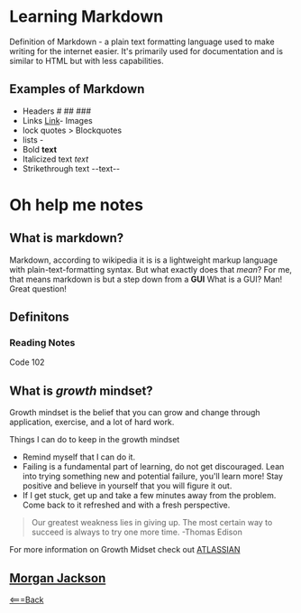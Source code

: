 # Learning Markdown
Definition of Markdown - a plain text formatting language used to make writing for the internet easier. It's primarily used for documentation and is similar to HTML but with less capabilities.

## Examples of Markdown
- Headers # ## ###
- Links [Link](http://a.com)- Images
- lock quotes > Blockquotes
- lists -
- Bold **text**
- Italicized text *text*
- Strikethrough text --text--

# Oh help me notes
## What is markdown?
Markdown, according to wikipedia it is is a lightweight markup language with plain-text-formatting syntax.
But what exactly does that *mean*? For me, that means markdown is but a step down from a **GUI** What is a GUI? Man! Great question!

## Definitons 
###


### Reading Notes
Code 102

## What is *growth* mindset?

Growth mindset is the belief that you can grow and change through application, exercise, and a lot of hard work.

Things I can do to keep in the growth mindset
- Remind myself that I can do it.
- Failing is a fundamental part of learning, do not get discouraged. Lean into trying something new and potential failure, you'll learn more! Stay positive and believe in yourself that you will figure it out.
- If I get stuck, get up and take a few minutes away from the problem. Come back to it refreshed and with a fresh perspective.

> Our greatest weakness lies in giving up. 
> The most certain way to succeed is always to try one more time.  -Thomas Edison      

For more information on Growth Midset check out [ATLASSIAN](https://www.atlassian.com/blog/inside-atlassian/growth-mindset)
## [Morgan Jackson](https://majckson.github.io/reading-notes)

[<===Back](README.md)